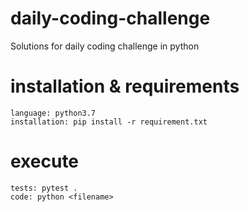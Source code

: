# daily-coding-challenge
Solutions for daily coding challenge in python

# installation & requirements
```
language: python3.7
installation: pip install -r requirement.txt
```

# execute
```
tests: pytest .
code: python <filename>
```
